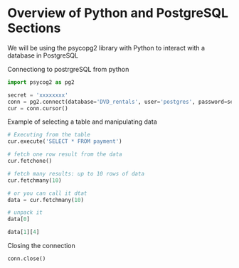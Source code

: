 # Overview of Python and PostgreSQL Sections

We will be using the psycopg2 library with Python to interact with a database in PostgreSQL

Connectiong to postrgreSQL from python

```python
import psycog2 as pg2

secret = 'xxxxxxxx'
conn = pg2.connect(database='DVD_rentals', user='postgres', password=secret)
cur = conn.cursor()
```

Example of selecting a table and manipulating data

```python 
# Executing from the table
cur.execute('SELECT * FROM payment')

# fetch one row result from the data
cur.fetchone()

# fetch many results: up to 10 rows of data
cur.fetchmany(10)

# or you can call it dtat 
data = cur.fetchmany(10)

# unpack it 
data[0]

data[1][4]
```

Closing the connection

```python
conn.close()
```

